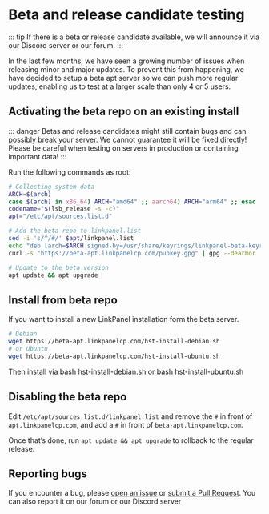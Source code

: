 # Beta and release candidate testing

::: tip
If there is a beta or release candidate available, we will announce it via our Discord server or our forum.
:::

In the last few months, we have seen a growing number of issues when releasing minor and major updates. To prevent this from happening, we have decided to setup a beta apt server so we can push more regular updates, enabling us to test at a larger scale than only 4 or 5 users.

## Activating the beta repo on an existing install

::: danger
Betas and release candidates might still contain bugs and can possibly break your server. We cannot guarantee it will be fixed directly! Please be careful when testing on servers in production or containing important data!
:::

Run the following commands as root:

```bash
# Collecting system data
ARCH=$(arch)
case $(arch) in x86_64) ARCH="amd64" ;; aarch64) ARCH="arm64" ;; esac
codename="$(lsb_release -s -c)"
apt="/etc/apt/sources.list.d"

# Add the beta repo to linkpanel.list
sed -i 's/^/#/' $apt/linkpanel.list
echo "deb [arch=$ARCH signed-by=/usr/share/keyrings/linkpanel-beta-keyring.gpg] https://beta-apt.linkpanelcp.com/ $codename main" >> $apt/linkpanel.list
curl -s "https://beta-apt.linkpanelcp.com/pubkey.gpg" | gpg --dearmor | tee /usr/share/keyrings/linkpanel-beta-keyring.gpg > /dev/null 2>&1

# Update to the beta version
apt update && apt upgrade
```

## Install from beta repo

If you want to install a new LinkPanel installation form the beta server.

```bash
# Debian
wget https://beta-apt.linkpanelcp.com/hst-install-debian.sh
# or Ubuntu
wget https://beta-apt.linkpanelcp.com/hst-install-ubuntu.sh
```

Then install via bash hst-install-debian.sh or bash hst-install-ubuntu.sh

## Disabling the beta repo

Edit `/etc/apt/sources.list.d/linkpanel.list` and remove the `#` in front of `apt.linkpanelcp.com`, and add a `#` in front of `beta-apt.linkpanelcp.com`.

Once that’s done, run `apt update && apt upgrade` to rollback to the regular release.

## Reporting bugs

If you encounter a bug, please [open an issue](https://github.com/ATSiCorp/LinkPanel-V3/issues/new/choose) or [submit a Pull Request](https://github.com/ATSiCorp/LinkPanel-V3/pulls). You can also report it on our forum or our Discord server
